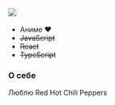 
  ![](https://www.codewars.com/users/Aquarida/badges/small)
----------------------
- Аниме :heart:
- ~~JavaScript~~
- ~~React~~
- ~~TypeScript~~
<h3>О себе</h3>

Люблю Red Hot Chili Peppers
